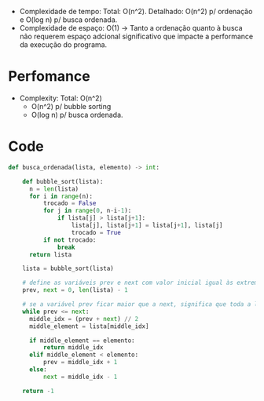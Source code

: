 - Complexidade de tempo: Total: O(n^2). Detalhado: O(n^2) p/ ordenação e O(log n) p/ busca ordenada.
- Complexidade de espaço: O(1) -> Tanto a ordenação quanto à busca não requerem espaço adcional significativo que impacte a performance da execução do programa.

# Perfomance

- Complexity: Total: O(n^2)
    - O(n^2) p/ bubble sorting 
    - O(log n) p/ busca ordenada.


# Code
```python
def busca_ordenada(lista, elemento) -> int:

    def bubble_sort(lista):
      n = len(lista)
      for i in range(n):
          trocado = False
          for j in range(0, n-i-1):
              if lista[j] > lista[j+1]:
                  lista[j], lista[j+1] = lista[j+1], lista[j]
                  trocado = True
          if not trocado:
              break
      return lista

    lista = bubble_sort(lista)

    # define as variáveis prev e next com valor inicial igual às extremidades da lista
    prev, next = 0, len(lista) - 1

    # se a variável prev ficar maior que a next, significa que toda a lista já foi comparada e o elemento não foi encontrado
    while prev <= next:
      middle_idx = (prev + next) // 2
      middle_element = lista[middle_idx]

      if middle_element == elemento:
          return middle_idx
      elif middle_element < elemento:
          prev = middle_idx + 1
      else:
          next = middle_idx - 1

    return -1
```